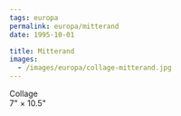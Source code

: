 ```yaml
---
tags: europa
permalink: europa/mitterand
date: 1995-10-01

title: Mitterand
images:
  - /images/europa/collage-mitterand.jpg
---
```

Collage  
7" × 10.5"
